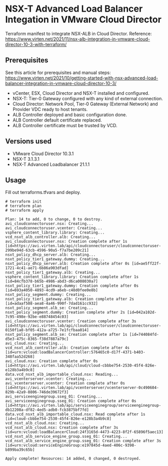 # NSX-T Advanced Load Balancer Integation in VMware Cloud Director
Terraform manifest to integrate NSX-ALB in Cloud Director.
Reference: https://www.virten.net/2021/11/nsx-alb-integration-in-vmware-cloud-director-10-3-with-terraform/

## Prerequisites
See this article for prerequisites and manual steps: https://www.virten.net/2021/10/getting-started-with-nsx-advanced-load-balancer-integration-in-vmware-cloud-director-10-3/

- vCenter, ESX, Cloud Director and NSX-T installed and configured.
- NSX-T: Tier-0 Gateway configured with any kind of external connection.
- Cloud Director: Network Pool, Tier-0 Gateway (External Network) and Provider VDC ready to host tenants.
- ALB Controller deployed and basic configuration done.
- ALB Controller default certificate replaced.
- ALB Controller certificate must be trusted by VCD.

## Versions used
- VMware Cloud Director 10.3.1
- NSX-T 3.1.3.1
- NSX-T Advanced Loadbalancer 21.1.1

## Usage
Fill out terraforms.tfvars and deploy.

```
# terraform init
# terraform plan
# terraform apply

Plan: 14 to add, 0 to change, 0 to destroy.
avi_cloudconnectoruser.nsx: Creating...
avi_cloudconnectoruser.vcenter: Creating...
vsphere_content_library.library: Creating...
vcd_nsxt_alb_controller.alb: Creating...
avi_cloudconnectoruser.nsx: Creation complete after 1s [id=https://avi.virten.lab/api/cloudconnectoruser/cloudconnectoruser-299be94d-63cb-4596-90a5-f7a7be209c21]
nsxt_policy_dhcp_server.alb: Creating...
nsxt_policy_tier1_gateway.dummy: Creating...
nsxt_policy_dhcp_server.alb: Creation complete after 0s [id=ae5ff22f-1721-4c41-ae71-6b86a903dfad]
nsxt_policy_tier1_gateway.alb: Creating...
vsphere_content_library.library: Creation complete after 1s [id=84cfb378-b65b-4986-abd3-d6ca008030a7]
nsxt_policy_tier1_gateway.dummy: Creation complete after 0s [id=693a4050-4893-4cd9-a6eb-c48d0fee0e8b]
nsxt_policy_segment.dummy: Creating...
nsxt_policy_tier1_gateway.alb: Creation complete after 2s [id=adaaf508-aea8-4a46-990f-7dad161cc932]
nsxt_policy_segment.alb_se: Creating...
nsxt_policy_segment.dummy: Creation complete after 2s [id=042a102d-7c95-498e-92be-e88748454c03]
avi_cloudconnectoruser.vcenter: Creation complete after 3s [id=https://avi.virten.lab/api/cloudconnectoruser/cloudconnectoruser-0150f1a8-bf05-412a-a725-7e1fcfbaa014]
nsxt_policy_segment.alb_se: Creation complete after 1s [id=744084fd-d5e3-475c-8365-f38d7887a79c]
avi_cloud.nsx: Creating...
vcd_nsxt_alb_controller.alb: Creation complete after 4s [id=urn:vcloud:loadBalancerController:576465c0-d17f-4371-b403-348faa52d268]
avi_cloud.nsx: Creation complete after 0s [id=https://avi.virten.lab/api/cloud/cloud-cbbbe754-2530-45f4-826e-e128b3a4b9c8]
data.vcd_nsxt_alb_importable_cloud.nsx: Reading...
avi_vcenterserver.vcenter: Creating...
avi_vcenterserver.vcenter: Creation complete after 0s [id=https://avi.virten.lab/api/vcenterserver/vcenterserver-0c490604-829b-42a9-8806-746de39672f3]
avi_serviceenginegroup.sseg_01: Creating...
avi_serviceenginegroup.sseg_01: Creation complete after 0s [id=https://avi.virten.lab/api/serviceenginegroup/serviceenginegroup-db12208a-df82-4ed5-adb0-fcb3875bf7fd]
data.vcd_nsxt_alb_importable_cloud.nsx: Read complete after 1s [id=cloud-cbbbe754-2530-45f4-826e-e128b3a4b9c8]
vcd_nsxt_alb_cloud.nsx: Creating...
vcd_nsxt_alb_cloud.nsx: Creation complete after 3s [id=urn:vcloud:loadBalancerCloud:24f3165d-4473-4223-8f2f-65896f5aec13]
vcd_nsxt_alb_service_engine_group.sseg_01: Creating...
vcd_nsxt_alb_service_engine_group.sseg_01: Creation complete after 3s [id=urn:vcloud:serviceEngineGroup:e197845d-4aed-406c-9398-b899ba39c65b]

Apply complete! Resources: 14 added, 0 changed, 0 destroyed.
```
